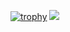 [![trophy](https://github-profile-trophy.vercel.app/?username=Garapov)](https://github.com/ryo-ma/github-profile-trophy)
![](https://github-profile-summary-cards.vercel.app/api/cards/profile-details?username=Garapov&theme=vue)

